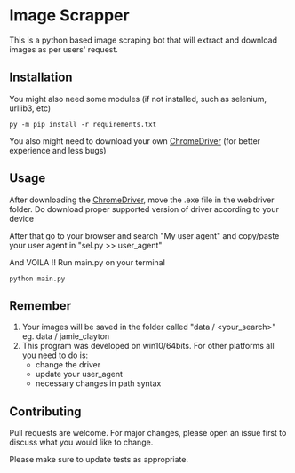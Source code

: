# Image Scrapper

This is a python based image scraping bot that will extract and download images as per users' request.

## Installation

You might also need some modules (if not installed, such as selenium, urllib3, etc)
```
py -m pip install -r requirements.txt
```

You also might need to download your own [ChromeDriver](https://chromedriver.chromium.org/downloads)
(for better experience and less bugs) 

## Usage

After downloading the [ChromeDriver](https://chromedriver.chromium.org/downloads), move the .exe file in the webdriver folder.
Do download proper supported version of driver according to your device

After that go to your browser and search "My user agent" and copy/paste your user agent in "sel.py >> user_agent"

And VOILA !!  Run main.py on your terminal
```
python main.py
```

## Remember
1. Your images will be saved in the folder called "data / <your_search>" eg. data / jamie_clayton
2. This program was developed on win10/64bits. For other platforms all you need to do is:
    - change the driver
    - update your user_agent
    - necessary changes in path syntax
 
## Contributing

Pull requests are welcome. For major changes, please open an issue first to discuss what you would like to change.

Please make sure to update tests as appropriate.
